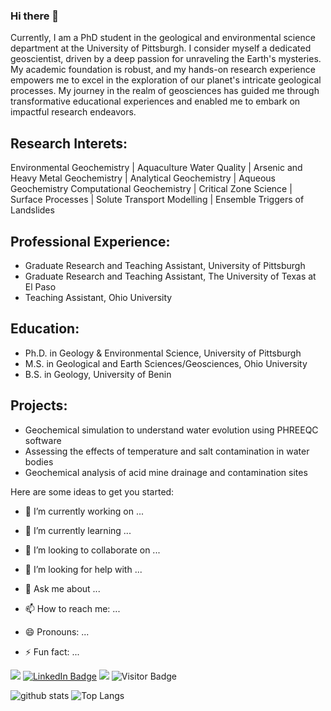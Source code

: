 ### Hi there 🌄 
Currently, I am a PhD student in the geological and environmental science department at the University of Pittsburgh. I consider myself a dedicated geoscientist, 
driven by a deep passion for unraveling the Earth's mysteries. My academic foundation is robust, and my hands-on research experience empowers me to excel in the 
exploration of our planet's intricate geological processes. My journey in the realm of geosciences has guided me through transformative educational experiences 
and enabled me to embark on impactful research endeavors.
## Research Interets: 
Environmental Geochemistry | Aquaculture Water Quality | Arsenic and Heavy Metal Geochemistry | Analytical Geochemistry | Aqueous Geochemistry
Computational Geochemistry | Critical Zone Science | Surface Processes | Solute Transport Modelling | Ensemble Triggers of Landslides



## Professional Experience:
- Graduate Research and Teaching Assistant, University of Pittsburgh
- Graduate Research and Teaching Assistant, The University of Texas at El Paso
- Teaching Assistant, Ohio University

## Education:
- Ph.D. in Geology & Environmental Science, University of Pittsburgh
- M.S. in Geological and Earth Sciences/Geosciences, Ohio University
- B.S. in Geology, University of Benin

## Projects:
- Geochemical simulation to understand water evolution using PHREEQC software
- Assessing the effects of temperature and salt contamination in water bodies
- Geochemical analysis of acid mine drainage and contamination sites

Here are some ideas to get you started:

- 🔭 I’m currently working on ...
- 🌱 I’m currently learning ...
- 👯 I’m looking to collaborate on ...
- 🤔 I’m looking for help with ...
- 💬 Ask me about ...
- 📫 How to reach me: ...
- 😄 Pronouns: ...
- ⚡ Fun fact: ...

  []()

![](https://img.shields.io/github/followers/Geobalies2019)
[![LinkedIn Badge](https://img.shields.io/badge/My-LinkedIn-blue)](https://www.linkedin.com/in/ayobali-abiodun)
![](https://img.shields.io/twitter/follow/PegmatiteV)
![Visitor Badge](https://visitor-badge.laobi.icu/badge?page_id=Geobalies2019.Geobalies2019)







![github stats](https://github-readme-stats-sigma-five.vercel.app/api?username=Geobalies2019&show_icons=true)
![Top Langs](https://github-readme-stats-sigma-five.vercel.app/api/top-langs/?username=Geobalies2019&langs_count=3&hide=javascript,go,html,css,tex)
